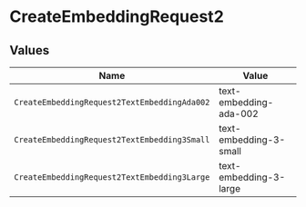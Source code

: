 # CreateEmbeddingRequest2


## Values

| Name                                         | Value                                        |
| -------------------------------------------- | -------------------------------------------- |
| `CreateEmbeddingRequest2TextEmbeddingAda002` | text-embedding-ada-002                       |
| `CreateEmbeddingRequest2TextEmbedding3Small` | text-embedding-3-small                       |
| `CreateEmbeddingRequest2TextEmbedding3Large` | text-embedding-3-large                       |